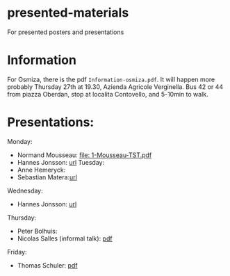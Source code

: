 # presented-materials
For presented posters and presentations



# Information

For Osmiza, there is the pdf `Information-osmiza.pdf`.
It will happen more probably Thursday 27th at 19.30, Azienda Agricole Verginella.
Bus 42 or 44 from piazza Oberdan, stop at localita Contovello, and 5-10min to walk.


# Presentations:

Monday:
 - Normand Mousseau: [file: 1-Mousseau-TST.pdf](./1-Mousseau-TST.pdf)
 - Hannes Jonsson: [url](https://hj.hi.is/TriesteCECAM-Lecture1.pdf)
Tuesday:
 - Anne Hemeryck:
 - Sebastian Matera:[url](./lecture_Matera.pdf)

Wednesday:
- Hannes Jonsson: [url](https://hj.hi.is/TriesteCECAM-Lecture2.pdf)

Thursday:
- Peter Bolhuis:
- Nicolas Salles (informal talk): [pdf](./Modular_kMC-Fortran.pdf)

Friday:
- Thomas Schuler: [pdf](./SCHULER_DIFFUSION_280624.pdf)
